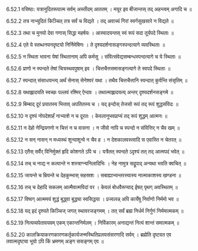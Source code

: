 6.52.1
वसिष्ठः:
यत्रानुदितरूपात्म सर्वम् अस्तीदम् आततम् ।
मयूर इव बीजान्तस् तद् अहन्त्वम् अगादि च ॥


6.52.2
तत्र नाभ्युदितं किञ्चित् तत्र सर्वं च विद्यते ।
तद् अवाच्यं गिरां स्वर्गसुखसारे न विद्यते ॥


6.52.3
तथा च मुनयो देवा गणास् सिद्धा महर्षयः ।
आस्वादयन्तस् स्वं रूपं सदा तूर्यपदे स्थिताः ॥


6.52.4
एते ये स्तब्धनयनदृष्टयो निर्निमेषिणः ।
ते दृश्यदर्शनासङ्गस्पन्दत्यागे व्यवस्थिताः ॥


6.52.5
न स्थिता भावना येषां स्थितानाम् अपि कर्मसु ।
संवित्संवेद्यसम्बन्धस्पन्दत्यागे च ये स्थिताः ॥


6.52.6
प्राणो न स्पन्दते तेषां चित्रस्थवपुषाम् इव ।
चित्तचैत्तसमासङ्गत्यागे ते स्वपदे स्थिताः ॥


6.52.7
स्पन्दात् संसाधयन्त्य् अर्थं सेनास् सेनेश्वरं यथा ।
तथैव चित्तचैत्तानि स्पन्दात् कुर्वन्ति संसृतिम् ॥


6.52.8
यथाह्लादयति स्वच्छः पल्लवं रश्मिर् ऐन्दवः ।
तथात्माह्लादयत्य् अन्तर् दृश्यदर्शनसङ्गमे ॥


6.52.9
बिम्बाद् दूरं प्रयातस्य भित्ताव् अपतितस्य च ।
यद् इन्दोस् तेजसो रूपं तद् रूपं शुद्धसंविदः ॥


6.52.10
न दृश्यं नोपदेशार्हं नाभ्याशे न च दूरतः ।
केवलानुभवप्राप्यं तद् रूपं शुद्धम् आत्मनः ॥


6.52.11
न देहो नेन्द्रियगणो न चित्तं न च वासना ।
न जीवो नापि च स्पन्दो न संवित्तिर् न चैव खम् ॥


6.52.12
न सन् नासन् न मध्यस्थं शून्याशून्ये न चैव ह ।
न देशकालवस्त्वादि स एवास्ति न चेतरत् ॥


6.52.13
एतैस् सर्वैर् विनिर्मुक्तं हृदि कोशगते ऽपि च ।
यत्रैतत् स्पन्दते ऽदृश्यं तत् तद् आत्मपदं भवेत् ॥


6.52.14
तच् च नाद्य न कल्पान्ते न शस्त्राग्न्यनिलादिभिः ।
नेह नामुत्र सद्रूपाद् अन्यथा भवति क्वचित् ॥


6.52.15
जायन्ते च म्रियन्ते च देहकुम्भास् सहस्रशः ।
सबाह्याभ्यन्तरस्यास्य नात्माकाशस्य खण्डना ॥


6.52.16
तच् च देहादि सकलम् आत्मैवात्मविदां वर ।
केवलं बोधवैरूप्याद् ईषत् पृथग् अवस्थितम् ॥


6.52.17
विष्वग् आत्ममयं शुद्धं बुद्ध्वा बुद्ध्या स्वसिद्धया ।
प्रज्वलन्न् अपि कार्येषु निर्वाणो निर्ममो भव ॥


6.52.18
यद् इदं दृश्यते किञ्चिज् जगत् स्थावरजङ्गमम् ।
तत् सर्वं ब्रह्म निर्धर्म निर्गुणं निर्ममात्मकम् ॥


6.52.19
नित्यव्यपेतावयवम् एकम् एकान्तनिर्मलम् ।
निर्विकारम् अनाद्यन्तं नित्यं शान्तं समात्मकम् ॥


6.52.20
कालक्रियाकरणकारणकर्तृकार्यजन्मस्थितिप्रलयसंसरणादि सर्वम् ।
ब्रह्मेति दृष्टवत एव तवात्मदृष्ट्या भूयो ऽपि किं भ्रमणम् अङ्ग ससङ्गम् एव ॥

